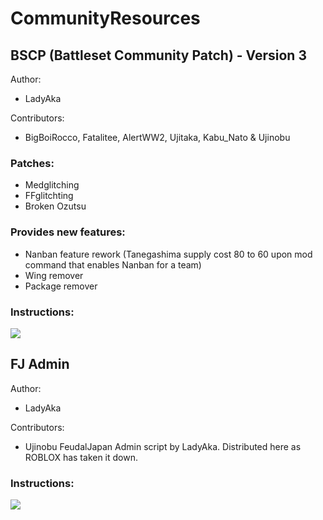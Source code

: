# CommunityResources

## BSCP (Battleset Community Patch) - Version 3
Author:
- LadyAka

Contributors: 
- BigBoiRocco, Fatalitee, AlertWW2, Ujitaka, Kabu_Nato & Ujinobu
### Patches:
* Medglitching
* FFglitchting
* Broken Ozutsu
### Provides new features:
* Nanban feature rework (Tanegashima supply cost 80 to 60 upon mod command that enables Nanban for a team)
* Wing remover
* Package remover
### Instructions:
<img src="https://i.imgur.com/ee92HkZ.png">

## FJ Admin
Author:
- LadyAka

Contributors: 
- Ujinobu
FeudalJapan Admin script by LadyAka. Distributed here as ROBLOX has taken it down.
### Instructions:
<img src="https://i.imgur.com/IRNfy3U.png">
